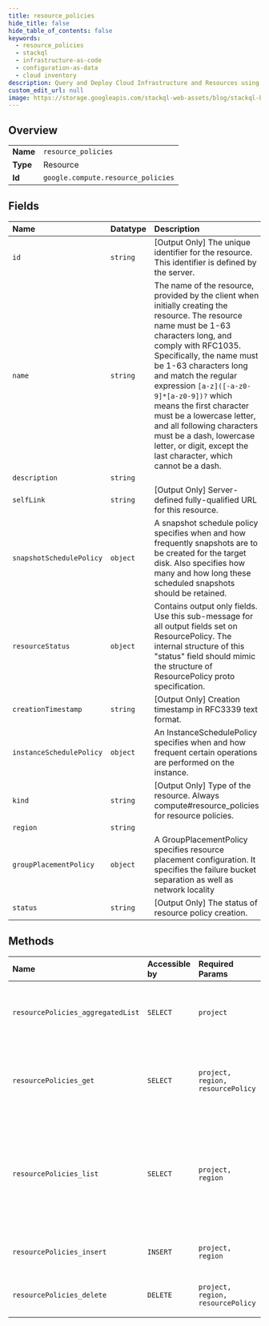 ```yaml
---
title: resource_policies
hide_title: false
hide_table_of_contents: false
keywords:
  - resource_policies
  - stackql
  - infrastructure-as-code
  - configuration-as-data
  - cloud inventory
description: Query and Deploy Cloud Infrastructure and Resources using SQL
custom_edit_url: null
image: https://storage.googleapis.com/stackql-web-assets/blog/stackql-blog-post-featured-image.png
---
```

  
    

## Overview
<table><tbody>
<tr><td><b>Name</b></td><td><code>resource_policies</code></td></tr>
<tr><td><b>Type</b></td><td>Resource</td></tr>
<tr><td><b>Id</b></td><td><code>google.compute.resource_policies</code></td></tr>
</tbody></table>

## Fields
| Name | Datatype | Description |
|:-----|:---------|:------------|
| `id` | `string` | [Output Only] The unique identifier for the resource. This identifier is defined by the server. |
| `name` | `string` | The name of the resource, provided by the client when initially creating the resource. The resource name must be 1-63 characters long, and comply with RFC1035. Specifically, the name must be 1-63 characters long and match the regular expression `[a-z]([-a-z0-9]*[a-z0-9])?` which means the first character must be a lowercase letter, and all following characters must be a dash, lowercase letter, or digit, except the last character, which cannot be a dash. |
| `description` | `string` |  |
| `selfLink` | `string` | [Output Only] Server-defined fully-qualified URL for this resource. |
| `snapshotSchedulePolicy` | `object` | A snapshot schedule policy specifies when and how frequently snapshots are to be created for the target disk. Also specifies how many and how long these scheduled snapshots should be retained. |
| `resourceStatus` | `object` | Contains output only fields. Use this sub-message for all output fields set on ResourcePolicy. The internal structure of this "status" field should mimic the structure of ResourcePolicy proto specification. |
| `creationTimestamp` | `string` | [Output Only] Creation timestamp in RFC3339 text format. |
| `instanceSchedulePolicy` | `object` | An InstanceSchedulePolicy specifies when and how frequent certain operations are performed on the instance. |
| `kind` | `string` | [Output Only] Type of the resource. Always compute#resource_policies for resource policies. |
| `region` | `string` |  |
| `groupPlacementPolicy` | `object` | A GroupPlacementPolicy specifies resource placement configuration. It specifies the failure bucket separation as well as network locality |
| `status` | `string` | [Output Only] The status of resource policy creation. |
## Methods
| Name | Accessible by | Required Params | Description |
|:-----|:--------------|:----------------|:------------|
| `resourcePolicies_aggregatedList` | `SELECT` | `project` | Retrieves an aggregated list of resource policies. |
| `resourcePolicies_get` | `SELECT` | `project, region, resourcePolicy` | Retrieves all information of the specified resource policy. |
| `resourcePolicies_list` | `SELECT` | `project, region` | A list all the resource policies that have been configured for the specified project in specified region. |
| `resourcePolicies_insert` | `INSERT` | `project, region` | Creates a new resource policy. |
| `resourcePolicies_delete` | `DELETE` | `project, region, resourcePolicy` | Deletes the specified resource policy. |
